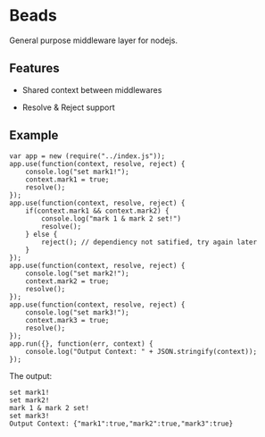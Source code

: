 # Beads

General purpose middleware layer for nodejs.

## Features

- Shared context between middlewares

- Resolve & Reject support

## Example

```
var app = new (require("../index.js"));
app.use(function(context, resolve, reject) {
    console.log("set mark1!");
    context.mark1 = true;
    resolve();
});
app.use(function(context, resolve, reject) {
    if(context.mark1 && context.mark2) {
        console.log("mark 1 & mark 2 set!")
        resolve();
    } else {
        reject(); // dependiency not satified, try again later
    }
});
app.use(function(context, resolve, reject) {
    console.log("set mark2!");
    context.mark2 = true;
    resolve();
});
app.use(function(context, resolve, reject) {
    console.log("set mark3!");
    context.mark3 = true;
    resolve();
});
app.run({}, function(err, context) {
    console.log("Output Context: " + JSON.stringify(context));
});
```

The output:
```
set mark1!
set mark2!
mark 1 & mark 2 set!
set mark3!
Output Context: {"mark1":true,"mark2":true,"mark3":true}
```
